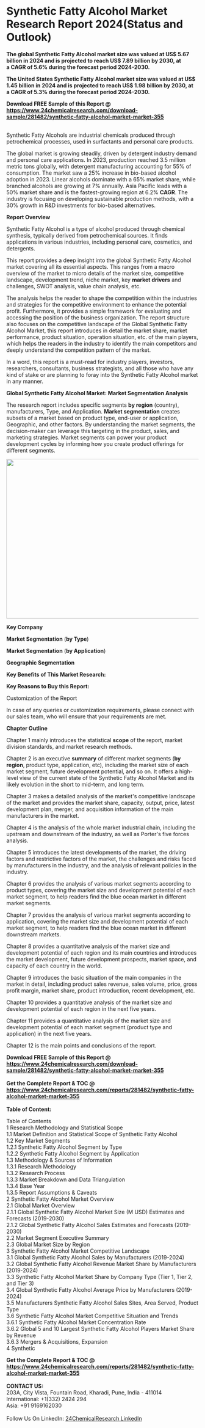 <h1>Synthetic Fatty Alcohol Market Research Report 2024(Status and Outlook)</h1><p><strong>The global Synthetic Fatty Alcohol market size was valued at US$ 5.67 billion in 2024 and is projected to reach US$ 7.89 billion by 2030, at a CAGR of 5.6% during the forecast period 2024-2030.</strong></p><p>
</p><p><strong>The United States Synthetic Fatty Alcohol market size was valued at US$ 1.45 billion in 2024 and is projected to reach US$ 1.98 billion by 2030, at a CAGR of 5.3% during the forecast period 2024-2030.</strong></p><div><b>Download FREE Sample of this Report @ 
            <a href="https://www.24chemicalresearch.com/download-sample/281482/synthetic-fatty-alcohol-market-market-355">
            https://www.24chemicalresearch.com/download-sample/281482/synthetic-fatty-alcohol-market-market-355</a></b></div><br><p>
</p><p>Synthetic Fatty Alcohols are industrial chemicals produced through petrochemical processes, used in surfactants and personal care products.</p><p>
</p><p>The global market is growing steadily, driven by detergent industry demand and personal care applications. In 2023, production reached 3.5 million metric tons globally, with detergent manufacturing accounting for 55% of consumption. The market saw a 25% increase in bio-based alcohol adoption in 2023. Linear alcohols dominate with a 65% market share, while branched alcohols are growing at 7% annually. Asia Pacific leads with a 50% market share and is the fastest-growing region at 6.2% <strong>CAGR</strong>. The industry is focusing on developing sustainable production methods, with a 30% growth in R&amp;D investments for bio-based alternatives.</p><p>
</p><p><strong>Report Overview</strong></p><p>
</p><p></p><p>
</p><p>Synthetic Fatty Alcohol is a type of alcohol produced through chemical synthesis, typically derived from petrochemical sources. It finds applications in various industries, including personal care, cosmetics, and detergents.</p><p>
</p><p>This report provides a deep insight into the global Synthetic Fatty Alcohol market covering all its essential aspects. This ranges from a macro overview of the market to micro details of the market size, competitive landscape, development trend, niche market, key <strong>market drivers</strong> and challenges, SWOT analysis, value chain analysis, etc.</p><p>
</p><p>The analysis helps the reader to shape the competition within the industries and strategies for the competitive environment to enhance the potential profit. Furthermore, it provides a simple framework for evaluating and accessing the position of the business organization. The report structure also focuses on the competitive landscape of the Global Synthetic Fatty Alcohol Market, this report introduces in detail the market share, market performance, product situation, operation situation, etc. of the main players, which helps the readers in the industry to identify the main competitors and deeply understand the competition pattern of the market.</p><p>
</p><p>In a word, this report is a must-read for industry players, investors, researchers, consultants, business strategists, and all those who have any kind of stake or are planning to foray into the Synthetic Fatty Alcohol market in any manner.</p><p>
</p><p><strong>Global Synthetic Fatty Alcohol Market: Market Segmentation Analysis</strong></p><p>
</p><p>The research report includes specific segments <strong>by region</strong> (country), manufacturers, Type, and Application. <strong>Market segmentation</strong> creates subsets of a market based on product type, end-user or application, Geographic, and other factors. By understanding the market segments, the decision-maker can leverage this targeting in the product, sales, and marketing strategies. Market segments can power your product development cycles by informing how you create product offerings for different segments.</p><p>
</p><p><img alt="" src="https://24chemicalresearch.com/assets/report-images/SyntheticFattyAlcoholMarket.png" style="height:418px; width:731px"></p><p>
</p><p><strong>Key Company</strong></p><p>
</p><p>
</p><p><strong>Market Segmentation</strong> (<strong>by Type</strong>)</p><p>
</p><p>
</p><p><strong>Market Segmentation</strong> (<strong>by Application</strong>)</p><p>
</p><p>
</p><p><strong>Geographic Segmentation</strong></p><p>
</p><p>
</p><p><strong>Key Benefits of This Market Research:</strong></p><p>
</p><p>
</p><p><strong>Key Reasons to Buy this Report:</strong></p><p>
</p><p>
</p><p>Customization of the Report</p><p>
</p><p>In case of any queries or customization requirements, please connect with our sales team, who will ensure that your requirements are met.</p><p>
</p><p><strong>Chapter Outline</strong></p><p>
</p><p>Chapter 1 mainly introduces the statistical <strong>scope</strong> of the report, market division standards, and market research methods.</p><p>
</p><p>Chapter 2 is an executive <strong>summary</strong> of different market segments (<strong>by region</strong>, product type, application, etc), including the market size of each market segment, future development potential, and so on. It offers a high-level view of the current state of the Synthetic Fatty Alcohol Market and its likely evolution in the short to mid-term, and long term.</p><p>
</p><p>Chapter 3 makes a detailed analysis of the market's competitive landscape of the market and provides the market share, capacity, output, price, latest development plan, merger, and acquisition information of the main manufacturers in the market.</p><p>
</p><p>Chapter 4 is the analysis of the whole market industrial chain, including the upstream and downstream of the industry, as well as Porter's five forces analysis.</p><p>
</p><p>Chapter 5 introduces the latest developments of the market, the driving factors and restrictive factors of the market, the challenges and risks faced by manufacturers in the industry, and the analysis of relevant policies in the industry.</p><p>
</p><p>Chapter 6 provides the analysis of various market segments according to product types, covering the market size and development potential of each market segment, to help readers find the blue ocean market in different market segments.</p><p>
</p><p>Chapter 7 provides the analysis of various market segments according to application, covering the market size and development potential of each market segment, to help readers find the blue ocean market in different downstream markets.</p><p>
</p><p>Chapter 8 provides a quantitative analysis of the market size and development potential of each region and its main countries and introduces the market development, future development prospects, market space, and capacity of each country in the world.</p><p>
</p><p>Chapter 9 introduces the basic situation of the main companies in the market in detail, including product sales revenue, sales volume, price, gross profit margin, market share, product introduction, recent development, etc.</p><p>
</p><p>Chapter 10 provides a quantitative analysis of the market size and development potential of each region in the next five years.</p><p>
</p><p>Chapter 11 provides a quantitative analysis of the market size and development potential of each market segment (product type and application) in the next five years.</p><p>
</p><p>Chapter 12 is the main points and conclusions of the report.</p><p>

</p><div><b>Download FREE Sample of this Report @ 
            <a href="https://www.24chemicalresearch.com/download-sample/281482/synthetic-fatty-alcohol-market-market-355">
            https://www.24chemicalresearch.com/download-sample/281482/synthetic-fatty-alcohol-market-market-355</a></b></div><br><div><b>Get the Complete Report & TOC @ 
            <a href="https://www.24chemicalresearch.com/reports/281482/synthetic-fatty-alcohol-market-market-355">
            https://www.24chemicalresearch.com/reports/281482/synthetic-fatty-alcohol-market-market-355</a></b></div><br>
            <b>Table of Content:</b><p>Table of Contents<br />
 1 Research Methodology and Statistical Scope<br />
 1.1 Market Definition and Statistical Scope of Synthetic Fatty Alcohol<br />
 1.2 Key Market Segments<br />
 1.2.1 Synthetic Fatty Alcohol Segment by Type<br />
 1.2.2 Synthetic Fatty Alcohol Segment by Application<br />
 1.3 Methodology & Sources of Information<br />
 1.3.1 Research Methodology<br />
 1.3.2 Research Process<br />
 1.3.3 Market Breakdown and Data Triangulation<br />
 1.3.4 Base Year<br />
 1.3.5 Report Assumptions & Caveats<br />
 2 Synthetic Fatty Alcohol Market Overview<br />
 2.1 Global Market Overview<br />
 2.1.1 Global Synthetic Fatty Alcohol Market Size (M USD) Estimates and Forecasts (2019-2030)<br />
 2.1.2 Global Synthetic Fatty Alcohol Sales Estimates and Forecasts (2019-2030)<br />
 2.2 Market Segment Executive Summary<br />
 2.3 Global Market Size by Region<br />
 3 Synthetic Fatty Alcohol Market Competitive Landscape<br />
 3.1 Global Synthetic Fatty Alcohol Sales by Manufacturers (2019-2024)<br />
 3.2 Global Synthetic Fatty Alcohol Revenue Market Share by Manufacturers (2019-2024)<br />
 3.3 Synthetic Fatty Alcohol Market Share by Company Type (Tier 1, Tier 2, and Tier 3)<br />
 3.4 Global Synthetic Fatty Alcohol Average Price by Manufacturers (2019-2024)<br />
 3.5 Manufacturers Synthetic Fatty Alcohol Sales Sites, Area Served, Product Type<br />
 3.6 Synthetic Fatty Alcohol Market Competitive Situation and Trends<br />
 3.6.1 Synthetic Fatty Alcohol Market Concentration Rate<br />
 3.6.2 Global 5 and 10 Largest Synthetic Fatty Alcohol Players Market Share by Revenue<br />
 3.6.3 Mergers & Acquisitions, Expansion<br />
 4 Synthetic</p><div><b>Get the Complete Report & TOC @ 
            <a href="https://www.24chemicalresearch.com/reports/281482/synthetic-fatty-alcohol-market-market-355">
            https://www.24chemicalresearch.com/reports/281482/synthetic-fatty-alcohol-market-market-355</a></b></div><br><b>CONTACT US:</b><br>
            203A, City Vista, Fountain Road, Kharadi, Pune, India - 411014<br>
            International: +1(332) 2424 294<br>
            Asia: +91 9169162030 <br><br>
            Follow Us On LinkedIn: <a href="https://www.linkedin.com/company/24chemicalresearch/">24ChemicalResearch LinkedIn</a>